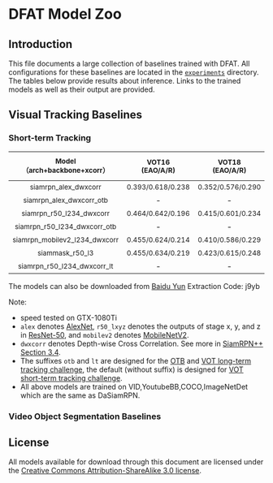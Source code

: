 # DFAT Model Zoo

## Introduction

This file documents a large collection of baselines trained with DFAT. All configurations for these baselines are located in the [`experiments`](experiments) directory. The tables below provide results about inference. Links to the trained models as well as their output are provided. 

## Visual Tracking Baselines

### Short-term Tracking

| <sub>Model</br>（arch+backbone+xcorr）</sub> | <sub>VOT16</br> (EAO/A/R) </sub> | <sub>VOT18</br> (EAO/A/R) </sub> | <sub>VOT19</br> (EAO/A/R) </sub> | <sub>OTB2015</br> (AUC/Prec.) </sub> | <sub>VOT18-LT</br>(F1)</sub> | <sub>Speed</br> (fps) </sub> | <sub>url</sub> |
|:---------------------------------:|:-:|:------------------------:|:--------------------:|:----------------:|:--------------:|:------------:|:-----------:|
|      <sub>siamrpn_alex_dwxcorr</sub>     | <sub>0.393/0.618/0.238</sub> | <sub>0.352/0.576/0.290</sub> | <sub>0.260/0.573/0.547</sub>|             -        |         -        | <sub>180</sub> | [link](https://drive.google.com/open?id=1t62x56Jl7baUzPTo0QrC4jJnwvPZm-2m) |
|    <sub>siamrpn_alex_dwxcorr_otb</sub>   |              -               |             -                | - |<sub>0.666/0.876</sub> |         -        | <sub>180</sub> | [link](https://drive.google.com/open?id=1gCpmR85Qno3C-naR3SLqRNpVfU7VJ2W0) |
|    <sub>siamrpn_r50_l234_dwxcorr</sub>   | <sub>0.464/0.642/0.196</sub> | <sub>0.415/0.601/0.234</sub> | <sub>0.287/0.595/0.467</sub> |            -        |         -        | <sub>35</sub>  | [link](https://drive.google.com/open?id=1Q4-1563iPwV6wSf_lBHDj5CPFiGSlEPG) |
|  <sub>siamrpn_r50_l234_dwxcorr_otb</sub> |              -               |             -                | - |<sub>0.696/0.914</sub> |         -        | <sub>35</sub>  | [link](https://drive.google.com/open?id=1Cx_oHu6o0gNeH7F9zZrgevfAGdyWC4D5) |
|<sub>siamrpn_mobilev2_l234_dwxcorr</sub>| <sub>0.455/0.624/0.214</sub> | <sub>0.410/0.586/0.229</sub> | <sub>0.292/0.580/0.446</sub>|            -        |         -        | <sub>75</sub>  | [link](https://drive.google.com/open?id=1JB94pZTvB1ZByU-qSJn4ZAIfjLWE5EBJ) |
|  <sub>siammask_r50_l3</sub>        | <sub>0.455/0.634/0.219</sub> | <sub>0.423/0.615/0.248</sub> | <sub>0.283/0.597/0.461</sub> |            -        |         -        | <sub>56</sub>  | [link](https://drive.google.com/open?id=1YbPUQVTYw_slAvk_DchvRY-7B6rnSXP9) |
|  <sub>siamrpn_r50_l234_dwxcorr_lt</sub>  |              -               |             -                | - |            -        | <sub>0.629</sub> | <sub>20</sub>  | [link](https://drive.google.com/open?id=1lOOTedwGLbGZ7MAbqJimIcET3ANJd29A) |

The models can also be downloaded from [Baidu Yun](https://pan.baidu.com/s/1GB9-aTtjG57SebraVoBfuQ) Extraction Code: j9yb

Note:

- speed tested on GTX-1080Ti
- `alex` denotes [AlexNet](https://papers.nips.cc/paper/4824-imagenet-classification-with-deep-convolutional-neural-networks), `r50_lxyz` denotes the outputs of stage x, y, and z in [ResNet-50](https://arxiv.org/abs/1512.03385), and `mobilev2` denotes [MobileNetV2](https://arxiv.org/abs/1801.04381).
- `dwxcorr` denotes Depth-wise Cross Correlation. See more in [SiamRPN++ Section 3.4](https://arxiv.org/abs/1812.11703).
- The suffixes `otb` and `lt` are designed for the [OTB](http://cvlab.hanyang.ac.kr/tracker_benchmark/benchmark.html) and [VOT long-term tracking challenge](http://www.votchallenge.net/vot2018/), the default (without suffix) is designed for [VOT short-term tracking challenge](http://www.votchallenge.net/index.html).
- All above models are trained on VID,YoutubeBB,COCO,ImageNetDet which are the same as DaSiamRPN.

### Video Object Segmentation Baselines


## License

All models available for download through this document are licensed under the [Creative Commons Attribution-ShareAlike 3.0 license](https://creativecommons.org/licenses/by-sa/3.0/).

